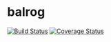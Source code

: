 # balrog
[![Build Status](https://travis-ci.org/ljonsson/balrog.svg?branch=master)](https://travis-ci.org/ljonsson/balrog)
[![Coverage Status](https://coveralls.io/repos/github/ljonsson/balrog/badge.svg?branch=master)](https://coveralls.io/github/ljonsson/balrog?branch=master)
